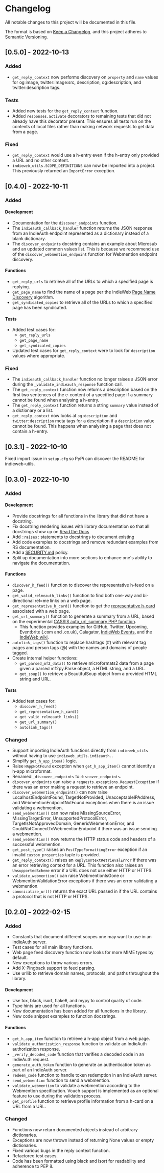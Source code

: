 # Changelog

All notable changes to this project will be documented in this file.

The format is based on [Keep a Changelog](https://keepachangelog.com/en/1.0.0/),
and this project adheres to [Semantic Versioning](https://semver.org/spec/v2.0.0.html).

## [0.5.0] - 2022-10-13

### Added

- `get_reply_context` now performs discovery on `property` and `name` values for og:image, twitter:image:src, description, og:description, and twitter:description tags.

### Tests

- Added new tests for the `get_reply_context` function.
- Added `responses.activate` decorators to remaining tests that did not already have this decorator present. This ensures all tests run on the contents of local files rather than making network requests to get data from a page.

### Fixed

- `get_reply_context` would use a h-entry even if the h-entry only provided a URL and no other content.
- `indieweb_utils.SCOPE_DEFINITIONS` can now be imported into a project. This previously returned an `ImportError` exception.


## [0.4.0] - 2022-10-11

### Added

#### Development

- Documentation for the `discover_endpoints` function.
- The `indieauth_callback_handler` function returns the JSON response from an IndieAuth endpoint represented as a dictionary instead of a blank dictionary.
- The `discover_endpoints` docstring contains an example about Microsub and an updated common values list. This is because we recommend use of the `discover_webmention_endpoint` function for Webmention endpoint discovery.

#### Functions

- `get_reply_urls` to retrieve all of the URLs to which a specified page is replying.
- `get_page_name` to find the name of a page per the IndieWeb [Page Name Discovery](https://indieweb.org/page-name-discovery) algorithm.
- `get_syndicated_copies` to retrieve all of the URLs to which a specified page has been syndicated.

#### Tests

- Added test cases for:
    - `get_reply_urls`
    - `get_page_name`
    - `get_syndicated_copies`
- Updated test cases for `get_reply_context` were to look for `description` values where appropriate.

### Fixed

- The `indieauth_callback_handler` function no longer raises a JSON error during the `_validate_indieauth_response` function call.
- The `get_reply_context` function now returns a description based on the first two sentences of the e-content of a specified page if a summary cannot be found when analysing a h-entry.
- The `get_reply_context` function returns a string `summary` value instead of a dictionary or a list.
- `get_reply_context` now looks at `og:description` and `twitter:description` meta tags for a description if a `description` value cannot be found. This happens when analysing a page that does not contain a h-entry.

## [0.3.1] - 2022-10-10

Fixed import issue in `setup.cfg` so PyPi can discover the README for indieweb-utils.

## [0.3.0] - 2022-10-10

### Added

#### Development

- Provide docstrings for all functions in the library that did not have a docstring.
- Fix docstring rendering issues with library documentation so that all docstrings show up on [Read the Docs](https://indieweb-utils.readthedocs.io/en/latest/).
- Add `:raises:` statements to docstrings to document existing
- Add code examples to docstrings and remove redundant examples from RS documentation.
- Add a [SECURITY.md](https://github.com/capjamesg/indieweb-utils/blob/main/SECURITY.md) policy.
- Split up documentation into more sections to enhance one's ability to navigate the documentation.

#### Functions

- `discover_h_feed()` function to discover the representative h-feed on a page.
- `get_valid_relmeauth_links()` function to find both one-way and bi-directional rel=me links on a web page.
- `get_representative_h_card()` function to get the [representative h-card](https://microformats.org/wiki/representative-h-card-parsing) associated with a web page.
- `get_url_summary()` function to generate a summary from a URL, based on the experimental [CASSIS auto_url_summary PHP function](https://indieweb.org/auto-url-summary#Open_Source).
    - This function provides examples for GitHub, Twitter, Upcoming, Eventbrite (.com and .co.uk), Calagator, [IndieWeb Events](https://events.indieweb.org), and the [IndieWeb wiki](https://indieweb.org).
- `autolink_tags()` function to replace hashtags (#) with relevant tag pages and person tags (@) with the names and domains of people tagged.
- Create internal helper functions:
    - `get_parsed_mf2_data()` to retrieve microformats2 data from a page given a parsed mf2py.Parse object, a HTML string, and a URL.
    - `get_soup()` to retrieve a BeautifulSoup object from a provided HTML string and URL.

#### Tests

- Added test cases for:
    - `discover_h_feed()`
    - `get_representative_h_card()`
    - `get_valid_relmeauth_links()`
    - `get_url_summary()`
    - `autolink_tags()`

### Changed

- Support importing IndieAuth functions directly from `indieweb_utils` without having to use `indieweb_utils.indieauth.`.
- Simplify `get_h_app_item()` logic.
- Raise `HAppNotFound` exception when `get_h_app_item()` cannot identify a h-app microformat.
- Renamed `_discover_endpoints` to `discover_endpoints`.
- `discover_endpoints` can raise a `requests.exceptions.RequestException` if there was an error making a request to retrieve an endpoint.
- `discover_webmention_endpoint()` can now raise LocalhostEndpointFound, TargetNotProvided, UnacceptableIPAddress, and WebmentionEndpointNotFound exceptions when there is an issue validating a webmention.
- `send_webmention()` can now raise MissingSourceError, MissingTargetError, UnsupportedProtocolError, TargetIsNotApprovedDomain, GenericWebmentionError, and CouldNotConnectToWebmentionEndpoint if there was an issue sending a webmention.
- `send_webmention()` now returns the HTTP status code and headers of a successful webmention.
- `get_post_type()` raises an `PostTypeFormattingError` exception if an invalid `custom_properties` tuple is provided.
- `get_reply_context()` raises an `ReplyContextRetrievalError` if there was an error retrieving context for a URL. This function also raises an `UnsupportedScheme` error if a URL does not use either HTTP or HTTPS.
- `validate_webmention()` can raise WebmentionIsGone or WebmentionValidationError exceptions if there was an error validating a webmention.
- `canonicalize_url()` returns the exact URL passed in if the URL contains a protocol that is not HTTP or HTTPS.

## [0.2.0] - 2022-02-15

### Added

- Constants that document different scopes one may want to use in an IndieAuth server.
- Test cases for all main library functions.
- Web page feed discovery function now looks for more MIME types by default.
- New exceptions to throw various errors.
- Add X-Pingback support to feed parsing.
- Use urllib to retrieve domain names, protocols, and paths throughout the library.

#### Development

- Use tox, black, isort, flake8, and mypy to control quality of code.
- Type hints are used for all functions.
- New documentation has been added for all functions in the library.
- New code snippet examples to function docstrings.

#### Functions

- `get_h_app_item` function to retrieve a h-app object from a web page.
- `validate_authorization_response` function to validate an IndieAuth authorization response.
- `_verify_decoded_code` function that verifies a decoded code in an IndieAuth request.
- `generate_auth_token` function to generate an authentication token as part of an IndieAuth server.
- `redeem_code` function to handle token redemption in an IndieAuth server.
- `send_webmention` function to send a webmention.
- `validate_webmention` to validate a webmention according to the Webmention specification. Vouch support is implemented as an optional feature to use during the validation process.
- `get_profile` function to retrieve profile information from a h-card on a URL from a URL.

### Changed

- Functions now return documented objects instead of arbitrary dictionaries.
- Exceptions are now thrown instead of returning None values or empty dictionaries.
- Fixed various bugs in the reply context function.
- Refactored test cases.
- Code has been formatted using black and isort for readability and adherence to PEP 8.